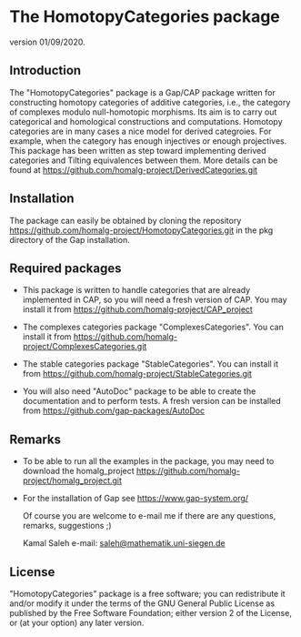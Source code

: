 The HomotopyCategories package
=========================

version 01/09/2020.

Introduction
------------
The "HomotopyCategories" package is a Gap/CAP package written for constructing homotopy categories of additive categories, i.e., the category of complexes modulo null-homotopic morphisms. Its aim is to carry out categorical and homological constructions and computations. Homotopy categories are in many cases a nice model for derived categroies. For example, when the category has enough injectives or enough projectives. This package has been written as step toward implementing derived
categories and Tilting equivalences between them. More details can be found at
https://github.com/homalg-project/DerivedCategories.git

Installation
-----------
The package can easily be obtained by cloning the repository
https://github.com/homalg-project/HomotopyCategories.git
in the pkg directory of the Gap installation.

Required packages
-----------------

* This package is written to handle categories that are already implemented in CAP, so you will need a fresh version of CAP. You may install it from
  https://github.com/homalg-project/CAP_project

* The complexes categories package "ComplexesCategories". You can install it from
  https://github.com/homalg-project/ComplexesCategories.git

* The stable categories package "StableCategories". You can install it from
  https://github.com/homalg-project/StableCategories.git

* You will also need "AutoDoc" package to be able to create the documentation and to perform tests.
  A fresh version can be installed from https://github.com/gap-packages/AutoDoc

Remarks
-------
* To be able to run all the examples in the package, you may need to download the homalg_project
  https://github.com/homalg-project/homalg_project.git
* For the installation of Gap see https://www.gap-system.org/

  Of course you are welcome to e-mail me if there are any questions, remarks, suggestions ;)

  Kamal Saleh e-mail: saleh@mathematik.uni-siegen.de

License
-------
"HomotopyCategories" package is a free software; you can redistribute it and/or modify it under the terms of the GNU General
Public License as published by the Free Software Foundation; either version 2 of the License, or (at your option) any later version.
